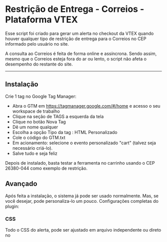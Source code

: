 # Restrição de Entrega - Correios - Plataforma VTEX

<p>Esse script foi criado para gerar um alerta no checkout da VTEX quando houver qualquer tipo de restrição de entrega para o Correios no CEP informado pelo usuário no site.</p>
<p>A consulta ao Correios é feita de forma online e assíncrona. Sendo assim, mesmo que o Correios esteja fora do ar ou lento, o script não afeta o desempenho do restante do site.</p>

----------
## Instalação
Crie 1 tag no Google Tag Manager:
* Abra o GTM em <a href="https://tagmanager.google.com/#/home">https://tagmanager.google.com/#/home</a> e acesso o seu workspace de trabalho
* Clique na seção de TAGS a esquerda da tela
* Clique no botão Nova Tag
* Dê um nome qualquer
* Escolha a opção Tipo da tag : HTML Personalizado
* Cole o código do GTM.txt
* Em acionamento: selecione o evento personalizado "cart" (talvez seja necessário criá-lo).
* Salve tudo e seja feliz

Depois de instalado, basta testar a ferramenta no carrinho usando o CEP 26380-044 como exemplo de restrição.

## Avançado

Após feita a instalação, o sistema já pode ser usado normalmente. Mas, se você desejar, pode personaliza-lo um pouco.
Configurações completas do plugin:

### CSS
Todo o CSS do alerta, pode ser ajustado em arquivo independente ou direto no <style> do arquivo GTM.TXT
  
### Configurações Javascript
É possível informar alguns parâmetros durante o tempo de execução do script.
* xpFrete.cepOrigem = "89211-465": o cep de origem é o que será considerado como origem na consulta do webservice do Corrreios. Sendo assim, é bom usá-lo com o CEP do local do seu estoque.
* xpFrete.selectedSlaAtivos = [{id:'Pac',tabelaCorreio:'04596'},{id:'Sedex',tabelaCorreio:'04553'}]: É um vetor de opções que serão exibidas no site. Esse item precisa ser ajustado de acordo com as suas configurações na VTEX. Se a seleção do frete não for uma das informadas no vetor, a mensagem não vai aparecer.

### Ex de chamada Inicial:
```javascript
$(window).load(function(){
  xpFrete.cepOrigem = "13525-000";
  xpFrete.selectedSlaAtivos = [{id:'Pac',tabelaCorreio:'04596'},{id:'Sedex',tabelaCorreio:'04553'}];
  xpFrete.Init();
})
```
----------

## Métodos

### xpAlerta.AlertaCarrinho(msg, titulo, adicional);

Esse método é utilizado para abrir a mensagem de alerta.

**Parâmetros:**

1. msg: Campo obrigatório. String do texto principal a ser exibido;
2. titulo: Campo opcional. String para informar o título do texto principal;
3. adicional: Campo opcional. String para informar um texto a mais. Esse parâmetro se for preenchido irá ativar uma linha (hr) abaixo do texto principal e colocará o texto do parâmetro abaixo da linha criada.

### xpAlerta.Close();

Esse método é utilizado para fechar a janela de alerta.

### xpFrete.Init();

<p>Esse método é utilizado para inicializar o script de validação de restrição. É aconselhável fazer as chamadas de cepOrigem e selectedSlaAtivos antes da chamada desse método.</p>
<p>Nesse método ele cria as chamadas do método xpFrete.AlertaRestricao() através do window.load() e do evento orderFormUpdated.vtex.

### xpFrete.AlertaRestricao(orderForm);

<p>Esse é o método principal do sistema e é chamado através do xpFrete.Init() ou de um script personalizado do programador que estiver usando o script.</p>
<p>Ele serve para fazer a consulta no Correios e retornar para o xpAlerta.AlertaCarrinho() a mensagem de observação que o Correios retornar.</p>

**Parâmetros:**

1. orderForm: Campo opcional. Objeto VTEX que serve para indicar o orderForm da tela. Se não for informado, o método irá fazer um getOrderForm() para localizar o orderForm atual.

----------

### Atenção
> As extensões da plataforma VTEX são plugins javascript criados por desenvolvedores de interface ou pelo VTEX Lab (Laboratório de Inovações da VTEX) que podem ser inseridas em sua loja. Existem extensões gratuitas com código aberto - Open Source - e extensões pagas.
> Recomendamos que a instalação seja realizada pelos profissionais e empresas certificados pela VTEX. Porém, qualquer profissional de CSS, JavaScript e HTML pode executar esta tarefa.

> Esta extensão é mantida por [XP Agência](http://www.xpagencia.com.br) e não possui suporte gratuito.  
> O código fonte deste componente não pode ser vendido ou comercializado, ele esta livre para uso comercial mas só podem haver cobranças com relação à mão de obra necessária a sua instalação e não por sua utilização.  

> O correto funcionamento deste script não é de responsabilidade do seu desenvolvedor, mantenedor ou constribuidores.  

> Caso queira contribuir com o desenvolvimento fique a vontade para fazer um `Fork` e posteriormente um `pull request`.

> O método xpFrete.AlertaCarrinho() está ofuscado para proteger a inteligência do software para uso da XP Agência e por acharmos que não há necessidade de edição.

**O uso desta extensão esta sob as regras da lincença: [MIT](http://pt.wikipedia.org/wiki/Licen%C3%A7a_MIT)**
